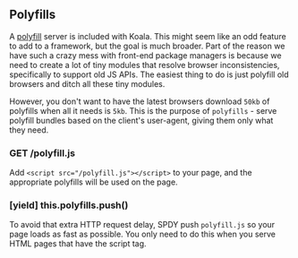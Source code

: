 
## Polyfills

A [polyfill](https://github.com/polyfills/polyfills) server is included with
Koala. This might seem like an odd feature to add to a framework,
but the goal is much broader.
Part of the reason we have such a crazy mess with front-end package managers
is because we need to create a lot of tiny modules that resolve
browser inconsistencies, specifically to support old JS APIs.
The easiest thing to do is just polyfill old browsers and ditch all these tiny modules.

However, you don't want to have the latest browsers download `50kb` of polyfills
when all it needs is `5kb`.
This is the purpose of `polyfills` - serve polyfill bundles based on the
client's user-agent, giving them only what they need.

### GET /polyfill.js

Add `<script src="/polyfill.js"></script>` to your page,
and the appropriate polyfills will be used on the page.

### [yield] this.polyfills.push()

To avoid that extra HTTP request delay,
SPDY push `polyfill.js` so your page loads as fast as possible.
You only need to do this when you serve HTML pages that have the script tag.
